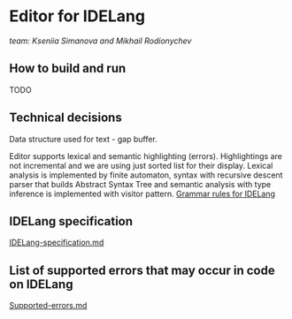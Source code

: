 # Editor for IDELang

*team: Kseniia Simanova and Mikhail Rodionychev*

## How to build and run
 TODO

## Technical decisions
Data structure used for text - gap buffer.

Editor supports lexical and semantic highlighting (errors). Highlightings are not incremental and
we are using just sorted list for their display.
Lexical analysis is implemented by finite automaton, syntax with recursive descent parser that builds Abstract Syntax Tree
and semantic analysis with type inference is implemented with visitor pattern.
[Grammar rules for IDELang](./src/main/kotlin/language/Grammar.txt)

## IDELang specification
[IDELang-specification.md](./IDELang-specification.md)

## List of supported errors that may occur in code on IDELang
[Supported-errors.md](./Supported-errors.md)